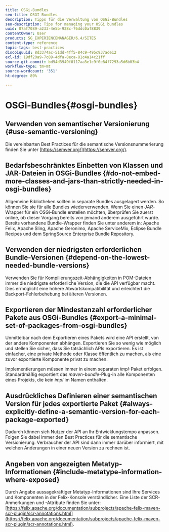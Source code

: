 ```yaml
---
title: OSGi-Bundles
seo-title: OSGI Bundles
description: Tipps für die Verwaltung von OSGi-Bundles
seo-description: Tips for managing your OSGi bundles
uuid: 07af7089-a233-4e5b-928c-76ddc0af8839
contentOwner: User
products: SG_EXPERIENCEMANAGER/6.4/SITES
content-type: reference
topic-tags: best-practices
discoiquuid: 8d3374ac-51dd-4ff5-84c9-495c937ade12
exl-id: 19df20a9-7c89-4dfa-8eca-81c4a14c21ff
source-git-commit: bd94d3949f0117aa3e1c9f0e84f7293a5d6b03b4
workflow-type: tm+mt
source-wordcount: '351'
ht-degree: 89%

---
```


# OSGi-Bundles{#osgi-bundles}

## Verwenden von semantischer Versionierung {#use-semantic-versioning}

Die vereinbarten Best Practices für die semantische Versionsnummerierung finden Sie unter [https://semver.org/](https://semver.org/).

## Bedarfsbeschränktes Einbetten von Klassen und JAR-Dateien in OSGi-Bundles  {#do-not-embed-more-classes-and-jars-than-strictly-needed-in-osgi-bundles}

Allgemeine Bibliotheken sollten in separate Bundles ausgelagert werden. So können Sie sie für alle Bundles wiederverwenden. Wenn Sie einen *JAR*-Wrapper für ein OSGi-Bundle erstellen möchten, überprüfen Sie zuerst online, ob dieser Vorgang bereits von jemand anderem ausgeführt wurde. Bereits vorhandene Bundle-Wrapper finden Sie unter anderem in: Apache Felix, Apache Sling, Apache Geronimo, Apache ServiceMix, Eclipse Bundle Recipes und dem SpringSource Enterprise Bundle Repository.

## Verwenden der niedrigsten erforderlichen Bundle-Versionen {#depend-on-the-lowest-needed-bundle-versions}

Verwenden Sie für Kompilierungszeit-Abhängigkeiten in POM-Dateien immer die niedrigste erforderliche Version, die die API verfügbar macht. Dies ermöglicht eine höhere Abwärtskompatibilität und erleichtert die Backport-Fehlerbehebung bei älteren Versionen.

## Exportieren der Mindestanzahl erforderlicher Pakete aus OSGi-Bundles {#export-a-minimal-set-of-packages-from-osgi-bundles}

Unmittelbar nach dem Exportieren eines Pakets wird eine API erstellt, von der andere Komponenten abhängen. Exportieren Sie so wenig wie möglich und stellen Sie sicher, dass Sie tatsächlich APIs exportieren. Es ist einfacher, eine private Methode oder Klasse öffentlich zu machen, als eine zuvor exportierte Komponente privat zu machen.

Implementierungen müssen immer in einem separaten *impl*-Paket erfolgen. Standardmäßig exportiert das *maven-bundle*-Plug-in alle Komponenten eines Projekts, die kein *impl* im Namen enthalten.

## Ausdrückliches Definieren einer semantischen Version für jedes exportierte Paket {#always-explicitly-define-a-semantic-version-for-each-package-exported}

Dadurch können sich Nutzer der API an Ihr Entwicklungstempo anpassen. Folgen Sie dabei immer den Best Practices für die semantische Versionierung. Verbraucher der API sind dann immer darüber informiert, mit welchen Änderungen in einer neuen Version zu rechnen ist.

## Angeben von angezeigten Metatyp-Informationen {#include-metatype-information-where-exposed}

Durch Angabe aussagekräftiger Metatyp-Informationen sind Ihre Services und Komponenten in der Felix-Konsole verständlicher. Eine Liste der SCR-Anmerkungen und -Attribute finden Sie unter: [https://felix.apache.org/documentation/subprojects/apache-felix-maven-scr-plugin/scr-annotations.html](https://felix.apache.org/documentation/subprojects/apache-felix-maven-scr-plugin/scr-annotations.html).
